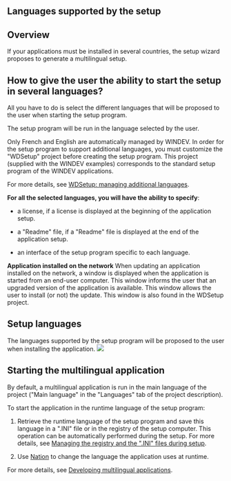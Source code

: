 
## Languages supported by the setup 
			



<a name="NOTE1"></a>
<a name="NOTE1_1"></a>


## Overview
<a name="overview_ELTTEXTE000118"></a>
If your applications must be installed in several countries, the setup wizard proposes to generate a multilingual setup.

<a name="NOTE2"></a>
<a name="NOTE2_1"></a>


## How to give the user the ability to start the setup in several languages?
<a name="how_give_the_user_the_ability_start_the_setup_several_languages_ELTTEXTE000142"></a>
All you have to do is select the different languages that will be proposed to the user when starting the setup program.

The setup program will be run in the language selected by the user.

Only French and English are automatically managed by WINDEV. In order for the setup program to support additional languages, you must customize the "WDSetup" project before creating the setup program. This project (supplied with the WINDEV examples) corresponds to the standard setup program of the WINDEV applications.

For more details, see [WDSetup: managing additional languages](../Editeurs/2028037.md).

**For all the selected languages, you will have the ability to specify**:

- a license, if a license is displayed at the beginning of the application setup.

- a "Readme" file, if a "Readme" file is displayed at the end of the application setup.

- an interface of the setup program specific to each language.




**Application installed on the network**
When updating an application installed on the network, a window is displayed when the application is started from an end-user computer. This window informs the user that an upgraded version of the application is available. This window allows the user to install (or not) the update. This window is also found in the WDSetup project.

<a name="NOTE3"></a>
<a name="NOTE3_1"></a>


## Setup languages
<a name="setup_languages_ELTTEXTE000166"></a>
The languages supported by the setup program will be proposed to the user when installing the application. ![](https://doc.pcsoft.fr/en-US/images/image.awp?langid=3&name=Info_affiches_install%20-%20HC%20N%B0002.gif)


<a name="NOTE4"></a>
<a name="NOTE4_1"></a>


## Starting the multilingual application
<a name="starting_the_multilingual_application_ELTTEXTE000190"></a>
By default, a multilingual application is run in the main language of the project ("Main language" in the "Languages" tab of the project description).

To start the application in the runtime language of the setup program:

1. Retrieve the runtime language of the setup program and save this language in a ".INI" file or in the registry of the setup computer. This operation can be automatically performed during the setup. For more details, see [Managing the registry and the ".INI" files during setup](../Editeurs/2028047.md).

2. Use [Nation](../WDLang1/3054014.md) to change the language the application uses at runtime.




For more details, see [Developing multilingual applications](../WDLang1/3054008.md).


